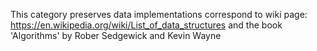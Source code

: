 This category preserves data implementations correspond to  wiki page: https://en.wikipedia.org/wiki/List_of_data_structures 
and the book 'Algorithms' by Rober Sedgewick and Kevin Wayne